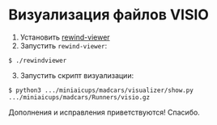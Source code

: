 # Визуализация файлов VISIO

1. Установить [rewind-viewer](https://github.com/kswaldemar/rewind-viewer#build)
2. Запустить `rewind-viewer`:

```
$ ./rewindviewer
```

3. Запустить скрипт визуализации:

```
$ python3 .../miniaicups/madcars/visualizer/show.py .../miniaicups/madcars/Runners/visio.gz
```

Дополнения и исправления приветствуются! Спасибо.
